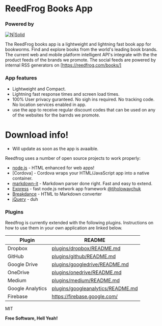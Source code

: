 # ReedFrog Books App

### Powered by
[![N|Solid](https://reedfrog.com/images/nodejs-logo.png)](https://reedfrog.com/images/nodejs-logo.png)

The ReedFrog books app is a lightweight and lightning fast book app for bookworms. Find and explore books from the world's leading book brands. The current web and mobile platform intelligent API's integrate with the the product feeds of the brands we promote. The social feeds are powered by internal RSS generators on [https://reedfrog.com/books/]

### App features

  - Lightweight and Compact. 
  - Lightning fast response times and screen load times. 
  - 100% User privacy guranteed. No sigh ins required. No tracking code. No location services enabled in app. 
  - use the app to receive regular discount codes that can be used on any of the websites for the barnds we promote. 

# Download info!

  - Will update as soon as the app is avaaible. 
 

Reedfrog uses a number of open source projects to work properly:

* [node.js] - HTML enhanced for web apps!
* [Cordova] - Cordova wraps your HTML/JavaScript app into a native container.
* [markdown-it] - Markdown parser done right. Fast and easy to extend.
* [Express] - fast node.js network app framework [@tjholowaychuk]
* [Breakdance](https://breakdance.github.io/breakdance/) - HTML to Markdown converter
* [jQuery] - duh

### Plugins

Reedfrog is currently extended with the following plugins. Instructions on how to use them in your own application are linked below.

| Plugin | README |
| ------ | ------ |
| Dropbox | [plugins/dropbox/README.md][PlDb] |
| GitHub | [plugins/github/README.md][PlGh] |
| Google Drive | [plugins/googledrive/README.md][PlGd] |
| OneDrive | [plugins/onedrive/README.md][PlOd] |
| Medium | [plugins/medium/README.md][PlMe] |
| Google Analytics | [plugins/googleanalytics/README.md][PlGa] |
| Firebase | https://firebase.google.com/ |

MIT

**Free Software, Hell Yeah!**

[//]: # (These are reference links used in the body of this note and get stripped out when the markdown processor does its job. There is no need to format nicely because it shouldn't be seen. Thanks SO - http://stackoverflow.com/questions/4823468/store-comments-in-markdown-syntax)


   [dill]: <https://github.com/joemccann/dillinger>
   [git-repo-url]: <https://github.com/joemccann/dillinger.git>
   [john gruber]: <http://daringfireball.net>
   [df1]: <http://daringfireball.net/projects/markdown/>
   [markdown-it]: <https://github.com/markdown-it/markdown-it>
   [Ace Editor]: <http://ace.ajax.org>
   [node.js]: <http://nodejs.org>
   [Twitter Bootstrap]: <http://twitter.github.com/bootstrap/>
   [jQuery]: <http://jquery.com>
   [@tjholowaychuk]: <http://twitter.com/tjholowaychuk>
   [express]: <http://expressjs.com>
   [AngularJS]: <http://angularjs.org>
   [Gulp]: <http://gulpjs.com>

   [PlDb]: <https://github.com/joemccann/dillinger/tree/master/plugins/dropbox/README.md>
   [PlGh]: <https://github.com/joemccann/dillinger/tree/master/plugins/github/README.md>
   [PlGd]: <https://github.com/joemccann/dillinger/tree/master/plugins/googledrive/README.md>
   [PlOd]: <https://github.com/joemccann/dillinger/tree/master/plugins/onedrive/README.md>
   [PlMe]: <https://github.com/joemccann/dillinger/tree/master/plugins/medium/README.md>
   [PlGa]: <https://github.com/RahulHP/dillinger/blob/master/plugins/googleanalytics/README.md>

